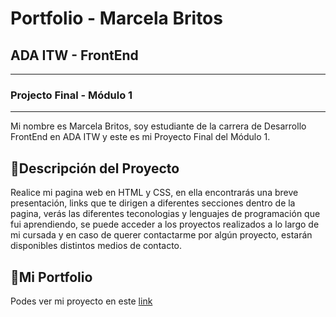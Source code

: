 # Portfolio - Marcela Britos
## ADA ITW - FrontEnd
***
### Projecto Final - Módulo 1
***
Mi nombre es Marcela Britos, soy estudiante de la carrera de Desarrollo FrontEnd en ADA ITW y este es mi Proyecto Final del Módulo 1.

## 📑Descripción del Proyecto 
Realice mi pagina web en HTML y CSS, en ella encontrarás una breve presentación, links que te dirigen a diferentes secciones dentro de la pagina, verás las diferentes teconologias y lenguajes de programación que fui aprendiendo, se puede acceder a los proyectos realizados a lo largo de mi cursada y en caso de querer contactarme por algún proyecto, estarán disponibles distintos medios de contacto. 

## 💼Mi Portfolio
Podes ver mi proyecto en este <a href="" target="_blank">link</a>

  
